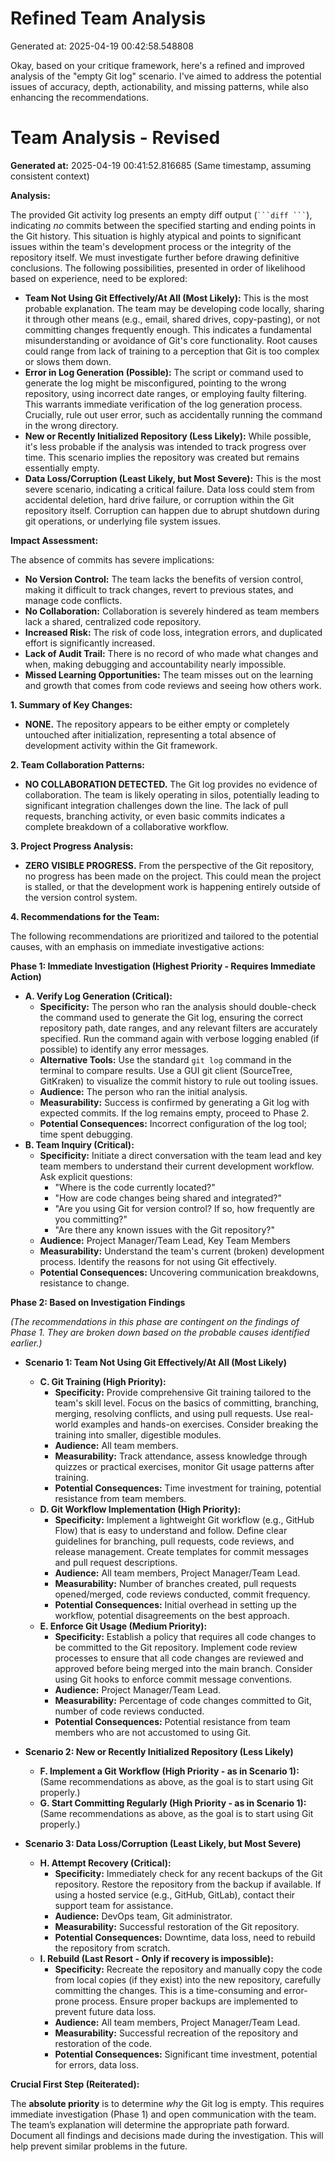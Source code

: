 # Refined Team Analysis
Generated at: 2025-04-19 00:42:58.548808

Okay, based on your critique framework, here's a refined and improved analysis of the "empty Git log" scenario. I've aimed to address the potential issues of accuracy, depth, actionability, and missing patterns, while also enhancing the recommendations.

# Team Analysis - Revised

**Generated at:** 2025-04-19 00:41:52.816685 (Same timestamp, assuming consistent context)

**Analysis:**

The provided Git activity log presents an empty diff output (` ```diff ``` `), indicating *no* commits between the specified starting and ending points in the Git history. This situation is highly atypical and points to significant issues within the team's development process or the integrity of the repository itself. We must investigate further before drawing definitive conclusions. The following possibilities, presented in order of likelihood based on experience, need to be explored:

*   **Team Not Using Git Effectively/At All (Most Likely):** This is the most probable explanation. The team may be developing code locally, sharing it through other means (e.g., email, shared drives, copy-pasting), or not committing changes frequently enough. This indicates a fundamental misunderstanding or avoidance of Git's core functionality.  Root causes could range from lack of training to a perception that Git is too complex or slows them down.
*   **Error in Log Generation (Possible):** The script or command used to generate the log might be misconfigured, pointing to the wrong repository, using incorrect date ranges, or employing faulty filtering. This warrants immediate verification of the log generation process.  Crucially, rule out user error, such as accidentally running the command in the wrong directory.
*   **New or Recently Initialized Repository (Less Likely):** While possible, it's less probable if the analysis was intended to track progress over time. This scenario implies the repository was created but remains essentially empty.
*   **Data Loss/Corruption (Least Likely, but Most Severe):** This is the most severe scenario, indicating a critical failure. Data loss could stem from accidental deletion, hard drive failure, or corruption within the Git repository itself. Corruption can happen due to abrupt shutdown during git operations, or underlying file system issues.

**Impact Assessment:**

The absence of commits has severe implications:

*   **No Version Control:** The team lacks the benefits of version control, making it difficult to track changes, revert to previous states, and manage code conflicts.
*   **No Collaboration:**  Collaboration is severely hindered as team members lack a shared, centralized code repository.
*   **Increased Risk:** The risk of code loss, integration errors, and duplicated effort is significantly increased.
*   **Lack of Audit Trail:**  There is no record of who made what changes and when, making debugging and accountability nearly impossible.
*   **Missed Learning Opportunities:** The team misses out on the learning and growth that comes from code reviews and seeing how others work.

**1. Summary of Key Changes:**

*   **NONE.** The repository appears to be either empty or completely untouched after initialization, representing a total absence of development activity within the Git framework.

**2. Team Collaboration Patterns:**

*   **NO COLLABORATION DETECTED.** The Git log provides no evidence of collaboration. The team is likely operating in silos, potentially leading to significant integration challenges down the line.  The lack of pull requests, branching activity, or even basic commits indicates a complete breakdown of a collaborative workflow.

**3. Project Progress Analysis:**

*   **ZERO VISIBLE PROGRESS.** From the perspective of the Git repository, no progress has been made on the project. This could mean the project is stalled, or that the development work is happening entirely outside of the version control system.

**4. Recommendations for the Team:**

The following recommendations are prioritized and tailored to the potential causes, with an emphasis on immediate investigative actions:

**Phase 1: Immediate Investigation (Highest Priority - Requires Immediate Action)**

*   **A. Verify Log Generation (Critical):**
    *   **Specificity:** The person who ran the analysis should double-check the command used to generate the Git log, ensuring the correct repository path, date ranges, and any relevant filters are accurately specified.  Run the command again with verbose logging enabled (if possible) to identify any error messages.
    *   **Alternative Tools:** Use the standard `git log` command in the terminal to compare results. Use a GUI git client (SourceTree, GitKraken) to visualize the commit history to rule out tooling issues.
    *   **Audience:** The person who ran the initial analysis.
    *   **Measurability:** Success is confirmed by generating a Git log with expected commits. If the log remains empty, proceed to Phase 2.
    *   **Potential Consequences:** Incorrect configuration of the log tool; time spent debugging.
*   **B. Team Inquiry (Critical):**
    *   **Specificity:** Initiate a direct conversation with the team lead and key team members to understand their current development workflow. Ask explicit questions:
        *   "Where is the code currently located?"
        *   "How are code changes being shared and integrated?"
        *   "Are you using Git for version control? If so, how frequently are you committing?"
        *   "Are there any known issues with the Git repository?"
    *   **Audience:** Project Manager/Team Lead, Key Team Members
    *   **Measurability:** Understand the team's current (broken) development process. Identify the reasons for not using Git effectively.
    *   **Potential Consequences:** Uncovering communication breakdowns, resistance to change.

**Phase 2: Based on Investigation Findings**

*(The recommendations in this phase are contingent on the findings of Phase 1. They are broken down based on the probable causes identified earlier.)*

*   **Scenario 1: Team Not Using Git Effectively/At All (Most Likely)**
    *   **C. Git Training (High Priority):**
        *   **Specificity:** Provide comprehensive Git training tailored to the team's skill level. Focus on the basics of committing, branching, merging, resolving conflicts, and using pull requests. Use real-world examples and hands-on exercises.  Consider breaking the training into smaller, digestible modules.
        *   **Audience:** All team members.
        *   **Measurability:** Track attendance, assess knowledge through quizzes or practical exercises, monitor Git usage patterns after training.
        *   **Potential Consequences:** Time investment for training, potential resistance from team members.
    *   **D. Git Workflow Implementation (High Priority):**
        *   **Specificity:**  Implement a lightweight Git workflow (e.g., GitHub Flow) that is easy to understand and follow. Define clear guidelines for branching, pull requests, code reviews, and release management. Create templates for commit messages and pull request descriptions.
        *   **Audience:** All team members, Project Manager/Team Lead.
        *   **Measurability:** Number of branches created, pull requests opened/merged, code reviews conducted, commit frequency.
        *   **Potential Consequences:** Initial overhead in setting up the workflow, potential disagreements on the best approach.
    *   **E. Enforce Git Usage (Medium Priority):**
        *   **Specificity:** Establish a policy that requires all code changes to be committed to the Git repository. Implement code review processes to ensure that all code changes are reviewed and approved before being merged into the main branch. Consider using Git hooks to enforce commit message conventions.
        *   **Audience:** Project Manager/Team Lead.
        *   **Measurability:** Percentage of code changes committed to Git, number of code reviews conducted.
        *   **Potential Consequences:** Potential resistance from team members who are not accustomed to using Git.

*   **Scenario 2: New or Recently Initialized Repository (Less Likely)**
    *   **F. Implement a Git Workflow (High Priority - as in Scenario 1):** (Same recommendations as above, as the goal is to start using Git properly.)
    *   **G. Start Committing Regularly (High Priority - as in Scenario 1):** (Same recommendations as above, as the goal is to start using Git properly.)

*   **Scenario 3: Data Loss/Corruption (Least Likely, but Most Severe)**
    *   **H. Attempt Recovery (Critical):**
        *   **Specificity:** Immediately check for any recent backups of the Git repository. Restore the repository from the backup if available. If using a hosted service (e.g., GitHub, GitLab), contact their support team for assistance.
        *   **Audience:** DevOps team, Git administrator.
        *   **Measurability:** Successful restoration of the Git repository.
        *   **Potential Consequences:** Downtime, data loss, need to rebuild the repository from scratch.
    *   **I. Rebuild (Last Resort - Only if recovery is impossible):**
        *   **Specificity:**  Recreate the repository and manually copy the code from local copies (if they exist) into the new repository, carefully committing the changes. This is a time-consuming and error-prone process. Ensure proper backups are implemented to prevent future data loss.
        *   **Audience:** All team members, Project Manager/Team Lead.
        *   **Measurability:** Successful recreation of the repository and restoration of the code.
        *   **Potential Consequences:** Significant time investment, potential for errors, data loss.

**Crucial First Step (Reiterated):**

The **absolute priority** is to determine *why* the Git log is empty. This requires immediate investigation (Phase 1) and open communication with the team. The team’s explanation will determine the appropriate path forward. Document all findings and decisions made during the investigation. This will help prevent similar problems in the future.
